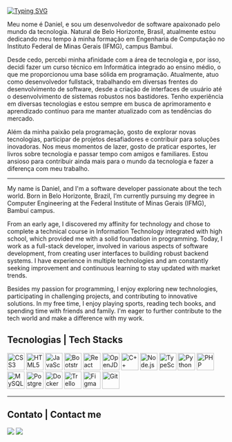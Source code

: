 <div align="left">
    <a href="https://git.io/typing-svg"><img src="https://readme-typing-svg.demolab.com?font=Fira+Code&pause=1000&color=F72585&random=false&width=435&lines=Sauda%C3%A7%C3%B5es+a+todos!+Hello+everyone!" alt="Typing SVG" /></a>
</div>

<div>
  <p>
  Meu nome é Daniel, e sou um desenvolvedor de software apaixonado pelo mundo da tecnologia. Natural de Belo Horizonte, Brasil, atualmente estou dedicando meu tempo à minha formação em Engenharia de Computação no Instituto Federal de Minas Gerais (IFMG), campus Bambuí.
    
  Desde cedo, percebi minha afinidade com a área de tecnologia e, por isso, decidi fazer um curso técnico em Informática integrado ao ensino médio, o que me proporcionou uma base sólida em programação.
  Atualmente, atuo como desenvolvedor fullstack, trabalhando em diversas frentes do desenvolvimento de software, desde a criação de interfaces de usuário até o desenvolvimento de sistemas robustos nos bastidores. Tenho experiência em diversas tecnologias e estou sempre em busca de aprimoramento e aprendizado contínuo para me manter atualizado com as tendências do mercado.

  Além da minha paixão pela programação, gosto de explorar novas tecnologias, participar de projetos desafiadores e contribuir para soluções inovadoras. Nos meus momentos de lazer, gosto de praticar esportes, ler livros sobre tecnologia e passar tempo com amigos e familiares. Estou ansioso para contribuir ainda mais para o mundo da tecnologia e fazer a diferença com meu trabalho.
  </p>
  
  ---

  <p>
  My name is Daniel, and I'm a software developer passionate about the tech world. Born in Belo Horizonte, Brazil, I’m currently pursuing my degree in Computer Engineering at the Federal Institute of Minas Gerais (IFMG), Bambuí campus.

  From an early age, I discovered my affinity for technology and chose to complete a technical course in Information Technology integrated with high school, which provided me with a solid foundation in programming.
  Today, I work as a full-stack developer, involved in various aspects of software development, from creating user interfaces to building robust backend systems. I have experience in multiple technologies and am constantly seeking improvement and continuous learning to stay updated with market trends.

  Besides my passion for programming, I enjoy exploring new technologies, participating in challenging projects, and contributing to innovative solutions. In my free time, I enjoy playing sports, reading tech books, and spending time with friends and family. I'm eager to further contribute to the tech world and make a difference with my work.
  </p>
</div>

<div>
  <h2 align="left">Tecnologias | Tech Stacks</h2>
  <p align="left">
    <img height="40" width="40" src="https://cdn.simpleicons.org/css3" alt="CSS3"/> 
    <img height="40" width="40" src="https://cdn.simpleicons.org/html5" alt="HTML5"/> 
    <img height="40" width="40" src="https://cdn.simpleicons.org/javascript" alt="JavaScript"/> 
    <img height="40" width="40" src="https://cdn.simpleicons.org/bootstrap" alt="Bootstrap"/> 
    <img height="40" width="40" src="https://cdn.simpleicons.org/react" alt="React"/> 
    <img height="40" width="40" src="https://cdn.simpleicons.org/openjdk" alt="OpenJDK"/>
    <img height="40" width="40" src="https://cdn.simpleicons.org/cplusplus" alt="C++"/>
    <img height="40" width="40" src="https://cdn.simpleicons.org/nodedotjs" alt="Node.js"/> 
    <img height="40" width="40" src="https://cdn.simpleicons.org/typescript" alt="TypeScript"/>
    <img height="40" width="40" src="https://cdn.simpleicons.org/python" alt="Python"/> 
    <img height="40" width="40" src="https://cdn.simpleicons.org/php" alt="PHP"/>
    <img height="40" width="40" src="https://cdn.simpleicons.org/mysql" alt="MySQL"/> 
    <img height="40" width="40" src="https://cdn.simpleicons.org/postgresql" alt="PostgreSQL"/> 
    <img height="40" width="40" src="https://cdn.simpleicons.org/docker" alt="Docker"/> 
    <img height="40" width="40" src="https://cdn.simpleicons.org/trello" alt="Trello"/> 
    <img height="40" width="40" src="https://cdn.simpleicons.org/figma" alt="Figma"/> 
    <img height="40" width="40" src="https://cdn.simpleicons.org/git" alt="Git"/> 
  </p>
</div>

***

<h2 align="left">Contato | Contact me</h2>
<p align="left">
<a href="mailto:drgsantaana@gmail.com"><img src="https://img.shields.io/badge/Gmail-3A0CA3?style=for-the-badge&logo=gmail&logoColor=white" target="_blank"></a>
<a href="https://www.linkedin.com/in/drgsantaana/" target="_blank"><img src="https://img.shields.io/badge/-LinkedIn-3A0CA3?style=for-the-badge&logo=linkedin&logoColor=white" target="_blank"></a>
</p>
